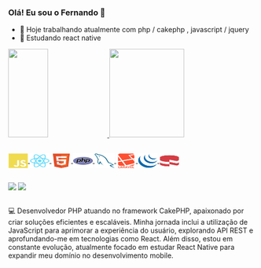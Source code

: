 ### Olá! Eu sou o Fernando 👋

- 🔭 Hoje trabalhando atualmente com php / cakephp , javascript / jquery
- 🌱 Estudando react native 

<div>
  <a href="https://github.com/fernando-gabre">
  <img height="180em" width="40%" src="https://github-readme-stats.vercel.app/api?username=fernando-gabre&show_icons=true&theme=cobalt&include_all_commits=true&count_private=true"/>
  <img height="180em" width="55%" src="https://github-readme-stats.vercel.app/api/top-langs/?username=fernando-gabre&layout=compact&langs_count=16&theme=cobalt"/>
  </div>

  ##    
<div style="display:inline_block">
    <img align="center" alt="fer-Js" height="30" width="40" src="https://raw.githubusercontent.com/devicons/devicon/master/icons/javascript/javascript-plain.svg">
    <img align="center" alt="fer-Js" height="30" width="40" src="https://raw.githubusercontent.com/devicons/devicon/master/icons/react/react-original.svg">
    <img align="center" alt="fer-Js" height="30" width="40" src="https://raw.githubusercontent.com/devicons/devicon/master/icons/html5/html5-original.svg">
    <img align="center" alt="fer-Js" height="30" width="40" src="https://github.com/devicons/devicon/blob/master/icons/php/php-original.svg">
    <img align="center" alt="fer-Js" height="30" width="40" src="https://github.com/devicons/devicon/blob/master/icons/mysql/mysql-original.svg">
    <img align="center" alt="fer-Js" height="30" width="40" src="https://github.com/devicons/devicon/blob/master/icons/laravel/laravel-plain-wordmark.svg">
    <img align="center" alt="fer-Js" height="30" width="40" src="https://github.com/devicons/devicon/blob/master/icons/jquery/jquery-original.svg">
    <img align="center" alt="fer-Js" height="30" width="40" src="https://github.com/devicons/devicon/blob/master/icons/cakephp/cakephp-plain.svg">
</div>

##
<a target="_blank" href="mailto:fgbr234@gmail.com"><img src="https://img.shields.io/badge/Gmail-D14836?style=for-the-badge&logo=gmail&logoColor=white"/></a>
<a target="_blank" href="https://br.linkedin.com/in/fernando-gabre-28152816b"><img src="https://img.shields.io/badge/LinkedIn-0077B5?style=for-the-badge&logo=linkedin&logoColor=white"/></a>

##

💻 Desenvolvedor PHP atuando no framework CakePHP, apaixonado por criar soluções eficientes e escaláveis. Minha jornada inclui a utilização de JavaScript para aprimorar a experiência do usuário, explorando API REST e aprofundando-me em tecnologias como React. Além disso, estou em constante evolução, atualmente focado em estudar React Native para expandir meu domínio no desenvolvimento mobile.
